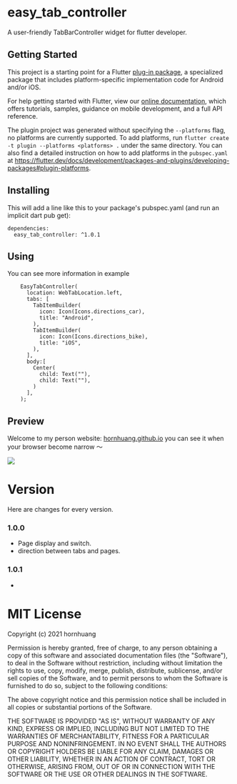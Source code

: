 # easy_tab_controller

A user-friendly TabBarController widget for flutter developer.

## Getting Started

This project is a starting point for a Flutter
[plug-in package](https://flutter.dev/developing-packages/),
a specialized package that includes platform-specific implementation code for
Android and/or iOS.

For help getting started with Flutter, view our
[online documentation](https://flutter.dev/docs), which offers tutorials,
samples, guidance on mobile development, and a full API reference.

The plugin project was generated without specifying the `--platforms` flag, no platforms are currently supported.
To add platforms, run `flutter create -t plugin --platforms <platforms> .` under the same
directory. You can also find a detailed instruction on how to add platforms in the `pubspec.yaml` at https://flutter.dev/docs/development/packages-and-plugins/developing-packages#plugin-platforms.

## Installing

This will add a line like this to your package's pubspec.yaml (and run an implicit dart pub get):

```
dependencies:
  easy_tab_controller: ^1.0.1
```

## Using

You can see more information in example

```
    EasyTabController(
      location: WebTabLocation.left,
      tabs: [
        TabItemBuilder(
          icon: Icon(Icons.directions_car),
          title: "Android",
        ),
        TabItemBuilder(
          icon: Icon(Icons.directions_bike),
          title: "iOS",
        ),
      ],
      body:[
        Center(
          child: Text(""),
          child: Text(""),
        )
      ],
    );
```

## Preview

Welcome to my person website: [hornhuang.github.io](https://hornhuang.github.io/#/?pg=trend&) you can see it when your browser become narrow ～

![](https://p9-juejin.byteimg.com/tos-cn-i-k3u1fbpfcp/81cc5a302ad54ccf8ae2fbd1e7ca6187~tplv-k3u1fbpfcp-watermark.image)

# Version

Here are changes for every version.

### 1.0.0
- Page display and switch.
- direction between tabs and pages.

### 1.0.1
- 

# MIT License

Copyright (c) 2021 hornhuang

Permission is hereby granted, free of charge, to any person obtaining a copy
of this software and associated documentation files (the "Software"), to deal
in the Software without restriction, including without limitation the rights
to use, copy, modify, merge, publish, distribute, sublicense, and/or sell
copies of the Software, and to permit persons to whom the Software is
furnished to do so, subject to the following conditions:

The above copyright notice and this permission notice shall be included in all
copies or substantial portions of the Software.

THE SOFTWARE IS PROVIDED "AS IS", WITHOUT WARRANTY OF ANY KIND, EXPRESS OR
IMPLIED, INCLUDING BUT NOT LIMITED TO THE WARRANTIES OF MERCHANTABILITY,
FITNESS FOR A PARTICULAR PURPOSE AND NONINFRINGEMENT. IN NO EVENT SHALL THE
AUTHORS OR COPYRIGHT HOLDERS BE LIABLE FOR ANY CLAIM, DAMAGES OR OTHER
LIABILITY, WHETHER IN AN ACTION OF CONTRACT, TORT OR OTHERWISE, ARISING FROM,
OUT OF OR IN CONNECTION WITH THE SOFTWARE OR THE USE OR OTHER DEALINGS IN THE
SOFTWARE.
